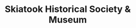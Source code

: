 ---
layout: repo
title: "Skiatook Historical Society & Museum"
id: 24649
permalink: repos/24649/
---